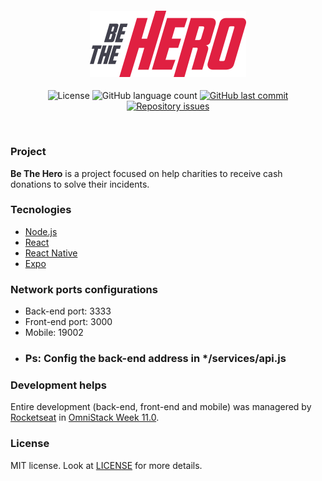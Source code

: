 <h4 align="center">
    <img src="./frontend/src/assets/logo.svg" width="250px" /><br>
</h4>
<p align="center">
    <img alt="License" src="https://img.shields.io/badge/license-MIT-brightgreen">
    <img alt="GitHub language count" src="https://img.shields.io/github/languages/count/EffectRenan/be-the-hero">
     <a href="https://github.com/EffectRenan/be-the-hero/commits/master">
        <img alt="GitHub last commit" src="https://img.shields.io/github/last-commit/EffectRenan/be-the-hero">
    </a>
    <a href="https://github.com/Rocketseat/semana-omnistack-10/issues">
        <img alt="Repository issues" src="https://img.shields.io/github/issues/EffectRenan/be-the-hero">
    </a>
</p>

<br>


### Project

**Be The Hero** is a project focused on help charities to receive cash donations to solve their incidents.


### Tecnologies
- [Node.js](https://nodejs.org/en/)
- [React](https://reactjs.org/)
- [React Native](https://reactnative.dev)
- [Expo](https://expo.io/)


### Network ports configurations
- Back-end port: 3333
- Front-end port: 3000
- Mobile: 19002
- ### Ps: Config the back-end address in */services/api.js


### Development helps

Entire development (back-end, front-end and mobile) was managered by [Rocketseat](https://rocketseat.com.br/) in [OmniStack Week 11.0](https://rocketseat.com.br/week/inscricao/11.0).


### License

MIT license. Look at [LICENSE](LICENSE) for more details.

